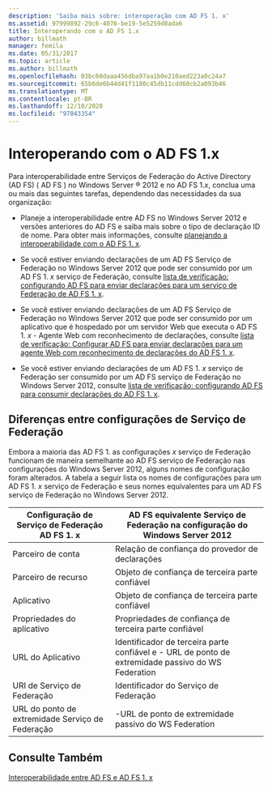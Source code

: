 ```yaml
---
description: 'Saiba mais sobre: interoperação com AD FS 1. x'
ms.assetid: 97999892-29c6-4076-be19-5e5259d8ada6
title: Interoperando com o AD FS 1.x
author: billmath
manager: femila
ms.date: 05/31/2017
ms.topic: article
ms.author: billmath
ms.openlocfilehash: 03bc60daaa456dba97aa1b0e210aed223a0c24a7
ms.sourcegitcommit: 65b6de6b44d41f1180c45db11cdd60cb2a093b46
ms.translationtype: MT
ms.contentlocale: pt-BR
ms.lasthandoff: 12/10/2020
ms.locfileid: "97043354"
---
```

# <a name="interoperating-with-ad-fs-1x"></a>Interoperando com o AD FS 1.x

Para interoperabilidade entre Serviços de Federação do Active Directory (AD FS) \( AD FS \) no Windows Server &reg; 2012 e no AD FS 1.*x*, conclua uma ou mais das seguintes tarefas, dependendo das necessidades da sua organização:

-   Planeje a interoperabilidade entre AD FS no Windows Server 2012 e versões anteriores do AD FS e saiba mais sobre o tipo de declaração ID de nome. Para obter mais informações, consulte [planejando a interoperabilidade com o AD FS 1. x](/previous-versions/windows/it-pro/windows-server-2012-R2-and-2012/ff678040(v=ws.11)).

-   Se você estiver enviando declarações de um AD FS Serviço de Federação no Windows Server 2012 que pode ser consumido por um AD FS 1. *x* serviço de Federação, consulte [lista de verificação: configurando AD FS para enviar declarações para um serviço de Federação de AD FS 1. x](Checklist--Configuring-AD-FS-to-Send-Claims-to-an-AD-FS-1.x-Federation-Service.md).

-   Se você estiver enviando declarações de um AD FS Serviço de Federação no Windows Server 2012 que pode ser consumido por um aplicativo que é hospedado por um servidor Web que executa o AD FS 1. *x* \- Agente Web com reconhecimento de declarações, consulte [lista de verificação: Configurar AD FS para enviar declarações para um agente Web com reconhecimento de declarações do AD FS 1. x](Checklist--Configuring-AD-FS-to-Send-Claims-to-an-AD-FS-1.x-Claims-Aware-Web-Agent.md).

-   Se você estiver enviando declarações de um AD FS 1. *x* serviço de Federação ser consumido por um AD FS serviço de Federação no Windows Server 2012, consulte [lista de verificação: configurando AD FS para consumir declarações do AD FS 1. x](Checklist--Configuring-AD-FS--to-Consume-Claims-from-AD-FS-1.x.md).

## <a name="differences-between-federation-service-settings"></a>Diferenças entre configurações de Serviço de Federação
Embora a maioria das AD FS 1. as configurações *x* serviço de Federação funcionam de maneira semelhante ao AD FS serviço de Federação nas configurações do Windows Server 2012, alguns nomes de configuração foram alterados. A tabela a seguir lista os nomes de configurações para um AD FS 1. *x* serviço de Federação e seus nomes equivalentes para um AD FS serviço de Federação no Windows Server 2012.

|Configuração de Serviço de Federação AD FS 1. x|AD FS equivalente Serviço de Federação na configuração do Windows Server 2012
|----------------------------------------|----------------------------------------------------------------------------------------------------------
|Parceiro de conta|Relação de confiança do provedor de declarações
|Parceiro de recurso|Objeto de confiança de terceira parte confiável
|Aplicativo|Objeto de confiança de terceira parte confiável
|Propriedades do aplicativo|Propriedades de confiança de terceira parte confiável
|URL do Aplicativo|Identificador de terceira parte confiável e \- URL de ponto de extremidade passivo do WS Federation
|URI de Serviço de Federação|Identificador do Serviço de Federação
|URL do ponto de extremidade Serviço de Federação|\-URL de ponto de extremidade passivo do WS Federation

## <a name="see-also"></a>Consulte Também
[Interoperabilidade entre AD FS e AD FS 1. x](https://go.microsoft.com/fwlink/?LinkId=200776)

